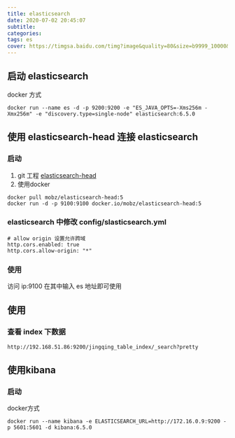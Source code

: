 ```yaml
---
title: elasticsearch
date: 2020-07-02 20:45:07
subtitle:
categories:
tags: es
cover: https://timgsa.baidu.com/timg?image&quality=80&size=b9999_10000&sec=1595490441846&di=a67b98246df13a6c86c45a530622c4a6&imgtype=0&src=http%3A%2F%2Fpic1.win4000.com%2Fwallpaper%2F7%2F58afebdbc2b4f.jpg
---
```


## 启动 elasticsearch

docker 方式

```shell
docker run --name es -d -p 9200:9200 -e "ES_JAVA_OPTS=-Xms256m -Xmx256m" -e "discovery.type=single-node" elasticsearch:6.5.0
```



## 使用 elasticsearch-head 连接 elasticsearch

### 启动 
1. git 工程
[elasticsearch-head](https://github.com/mobz/elasticsearch-head)
2. 使用docker
```shell script
docker pull mobz/elasticsearch-head:5
docker run -d -p 9100:9100 docker.io/mobz/elasticsearch-head:5
```
### elasticsearch 中修改 config/slasticsearch.yml

```shell script
# allow origin 设置允许跨域
http.cors.enabled: true
http.cors.allow-origin: "*"
```
### 使用
访问 ip:9100
在其中输入 es 地址即可使用

## 使用 
### 查看 index 下数据
```shell script
http://192.168.51.86:9200/jingqing_table_index/_search?pretty
```



## 使用kibana

### 启动

docker方式

```shell
docker run --name kibana -e ELASTICSEARCH_URL=http://172.16.0.9:9200 -p 5601:5601 -d kibana:6.5.0
```

